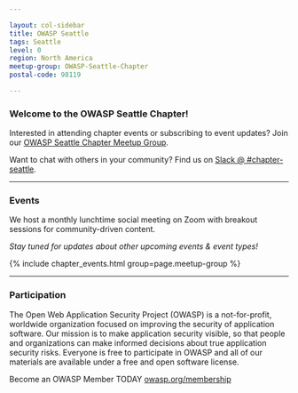 ```yaml
---

layout: col-sidebar
title: OWASP Seattle
tags: Seattle
level: 0
region: North America
meetup-group: OWASP-Seattle-Chapter
postal-code: 98119

---
```


### Welcome to the OWASP Seattle Chapter!

Interested in attending chapter events or subscribing to event updates? Join our [OWASP Seattle Chapter Meetup Group](https://www.meetup.com/OWASP-Seattle-Chapter/).

Want to chat with others in your community? 
Find us on [Slack @ #chapter-seattle](https://bit.ly/owasp-seattle-slack).

---
  
### Events

We host a monthly lunchtime social meeting on Zoom with breakout sessions for community-driven content.

_Stay tuned for updates about other upcoming events & event types!_

{% include chapter_events.html group=page.meetup-group %}

---
  
### Participation

The Open Web Application Security Project (OWASP) is a not-for-profit, worldwide organization focused on improving the security of application software. Our mission is to make application security visible, so that people and organizations can make informed decisions about true application security risks. Everyone is free to participate in OWASP and all of our materials are available under a free and open software license.

Become an OWASP Member TODAY [owasp.org/membership](https://owasp.org/membership)

